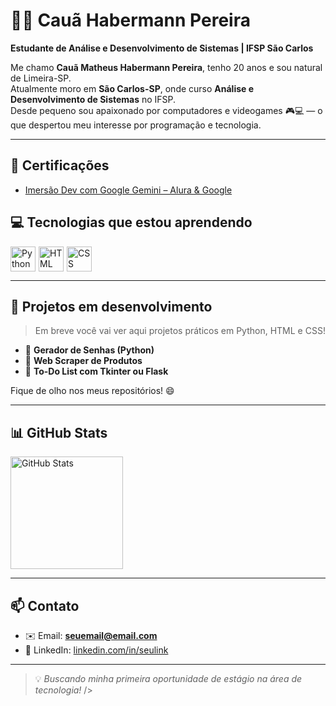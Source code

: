 # 👨‍💻 Cauã Habermann Pereira

**Estudante de Análise e Desenvolvimento de Sistemas | IFSP São Carlos**

Me chamo **Cauã Matheus Habermann Pereira**, tenho 20 anos e sou natural de Limeira-SP.  
Atualmente moro em **São Carlos-SP**, onde curso **Análise e Desenvolvimento de Sistemas** no IFSP.  
Desde pequeno sou apaixonado por computadores e videogames 🎮💻 — o que despertou meu interesse por programação e tecnologia.

---

## 🏅 Certificações

- [Imersão Dev com Google Gemini – Alura & Google](https://github.com/BABERMANN/BABERMANN/blob/main/certificados/certificado-google-gemini.png?raw=true)

## 💻 Tecnologias que estou aprendendo

<div style="display: flex; gap: 5px;">
  <img alt="Python" title="Python" width="40px" src="https://cdn.jsdelivr.net/gh/devicons/devicon/icons/python/python-original.svg"/>
  <img alt="HTML" title="HTML" width="40px" src="https://cdn.jsdelivr.net/gh/devicons/devicon/icons/html5/html5-original.svg"/>
  <img alt="CSS" title="CSS" width="40px" src="https://cdn.jsdelivr.net/gh/devicons/devicon/icons/css3/css3-original.svg"/>
</div>

---

## 🚀 Projetos em desenvolvimento

> Em breve você vai ver aqui projetos práticos em Python, HTML e CSS!

- 🔐 **Gerador de Senhas (Python)**
- 🛒 **Web Scraper de Produtos**
- 📝 **To-Do List com Tkinter ou Flask**

Fique de olho nos meus repositórios! 😄

---

## 📊 GitHub Stats

<img alt="GitHub Stats" height="180em" src="https://github-readme-stats.vercel.app/api?username=babermann&show_icons=true&theme=tokyonight&locale=pt-br" />

---

## 📫 Contato

- ✉️ Email: **seuemail@email.com**  
- 🔗 LinkedIn: [linkedin.com/in/seulink](https://linkedin.com/in/seulink)

---

> 💡 *Buscando minha primeira oportunidade de estágio na área de tecnologia!*
  />

  
